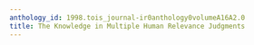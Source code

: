 ```yaml
---
anthology_id: 1998.tois_journal-ir0anthology0volumeA16A2.0
title: The Knowledge in Multiple Human Relevance Judgments
---
```

